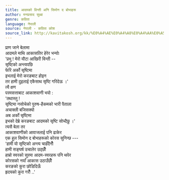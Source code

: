 ```yaml
---
title: आदमको विन्ती अनि सिमोन द बोभाहरू
author: मनप्रसाद सुब्बा
genre: कविता
language: नेपाली
source: नेपाली - कविता कोश
source_link: http://kavitakosh.org/kk/%E0%A4%AE%E0%A4%A8%E0%A4%AA%E0%A5%8D%E0%A4%B0%E0%A4%B8%E0%A4%BE%E0%A4%A6_%E0%A4%B8%E0%A5%81%E0%A4%AC%E0%A5%8D%E0%A4%AC%E0%A4%BE
---
```


प्राण जाने बेलामा  
आदमले माथि आकासतिर हेरेर भन्योः  
'प्रभु ! मेरो यौटा आखिरी विन्ती --  
सृष्टिको अन्त्यपछि  
फेरि अर्को सृष्टिमा  
इभलाई मेरो करङबाट होइन  
तर हामी दुइलाई एकैसाथ सृष्टि गरिदेऊ ।'  
त्यै क्षण  
परमसत्ताबाट आकाशवाणी भयो :  
'तथास्तु !  
सृष्टिमा नसोचेको पुरुष-हैकमको भारी पैताला  
अचाक्ली बजिसक्यो  
अब अर्को सृष्टिमा  
इभको देब्रे करङबाट आदमको सृष्टि सोच्दैछु ।'  
त्यसै बेला तर  
आकाशवाणीको आवाजलाई पनि ढाकेर  
एक हूल सिमोन द बोभाहरूको कोरस सुनिन्छ ---  
'हामी यो सृष्टिको अन्त्य चाहँदैनौँ  
हामी सङ्घर्ष उचालेर उठ्छौँ  
हाम्रो स्वरको सुरमा आदम-स्वरहरू पनि थपेर  
कोरसको नयाँ आकास उठाउँछौँ  
करङको कुरा छोडिदिऊँ  
हृदयको कुरा गरौँ ..'
